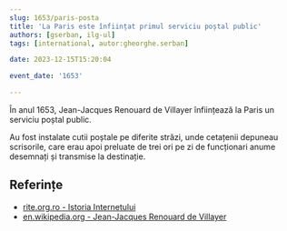 ```yaml
---
slug: 1653/paris-posta
title: 'La Paris este înființat primul serviciu poștal public'
authors: [gserban, ilg-ul]
tags: [international, autor:gheorghe.serban]

date: 2023-12-15T15:20:04

event_date: '1653'

---
```


În anul 1653, Jean-Jacques Renouard de Villayer înființează la Paris
un serviciu poștal public.

<!-- truncate -->

Au fost instalate cutii poștale pe diferite străzi, unde cetațenii depuneau scrisorile, care erau apoi preluate de trei ori pe zi de funcționari anume desemnați și transmise la destinație.

## Referințe

- [rite.org.ro - Istoria Internetului](https://rite.org.ro/istoria-internetului/)
- [en.wikipedia.org - Jean-Jacques Renouard de Villayer](https://en.wikipedia.org/wiki/Jean-Jacques_Renouard_de_Villayer)
